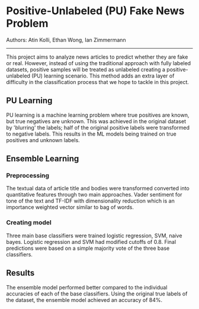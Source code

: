# Positive-Unlabeled (PU) Fake News Problem
Authors: Atin Kolli, Ethan Wong, Ian Zimmermann

---
This project aims to analyze news articles to predict whether they are fake or real. However, instead of using the traditional approach with fully labeled datasets, positive samples will be treated as unlabeled creating a positive-unlabeled (PU) learning scenario. This method adds an extra layer of difficulty in the classification process that we hope to tackle in this project.

## PU Learning
PU learning is a machine learning problem where true positives are known, but true negatives are unknown. This was achieved in the original dataset by 'blurring' the labels; half of the original positive labels were transformed to negative labels. This results in the ML models being trained on true positives and unknown labels. 

## Ensemble Learning
### Preprocessing
The textual data of article title and bodies were transformed converted into quantitative features through two main approaches. Vader sentiment for tone of the text and TF-IDF with dimensionality reduction which is an importance weighted vector similar to bag of words.

### Creating model
Three main base classifiers were trained logistic regression, SVM, naive bayes. Logistic regression and SVM had modified cutoffs of 0.8. Final predictions were based on a simple majority vote of the three base classifiers. 

## Results
The ensemble model performed better compared to the individual accuracies of each of the base classifiers. Using the original true labels of the dataset, the ensemble model achieved an accuracy of 84%. 